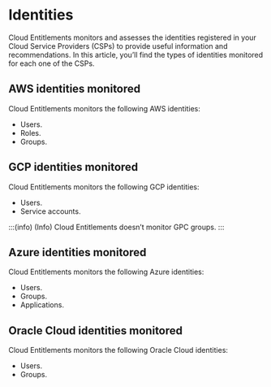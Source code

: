 # Identities

Cloud Entitlements monitors and assesses the identities registered in your Cloud Service Providers (CSPs) to provide useful information and recommendations.  In this article, you’ll find the types of identities monitored for each one of the CSPs.  

## AWS identities monitored
Cloud Entitlements monitors the following AWS identities:

* Users. 
* Roles. 
* Groups.

## GCP identities monitored

Cloud Entitlements monitors the following GCP identities:

* Users. 
* Service accounts.

:::(info) (Info)
Cloud Entitlements doesn’t monitor GPC groups.
:::
## Azure identities monitored
Cloud Entitlements monitors the following Azure identities:

* Users. 
* Groups. 
* Applications.  

## Oracle Cloud identities monitored

Cloud Entitlements monitors the following Oracle Cloud identities:
- Users.
- Groups.
